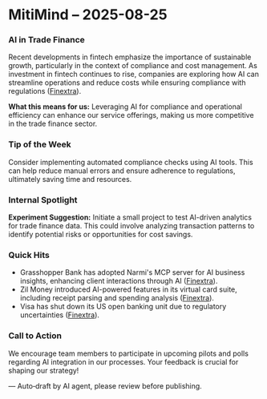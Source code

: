 # MitiMind – 2025-08-25

### AI in Trade Finance
Recent developments in fintech emphasize the importance of sustainable growth, particularly in the context of compliance and cost management. As investment in fintech continues to rise, companies are exploring how AI can streamline operations and reduce costs while ensuring compliance with regulations ([Finextra](https://www.finextra.com/blogposting/29189/fintech-compliance-and-sustainable-growth---can-you-cut-your-costs?utm_medium=rssfinextra&utm_source=finextrafeed)). 

**What this means for us:** Leveraging AI for compliance and operational efficiency can enhance our service offerings, making us more competitive in the trade finance sector.

### Tip of the Week
Consider implementing automated compliance checks using AI tools. This can help reduce manual errors and ensure adherence to regulations, ultimately saving time and resources.

### Internal Spotlight
**Experiment Suggestion:** Initiate a small project to test AI-driven analytics for trade finance data. This could involve analyzing transaction patterns to identify potential risks or opportunities for cost savings.

### Quick Hits
- Grasshopper Bank has adopted Narmi's MCP server for AI business insights, enhancing client interactions through AI ([Finextra](https://www.finextra.com/newsarticle/46479/grasshopper-bank-adopts-narmis-mcp-server-for-ai-business-insights?utm_medium=rssfinextra&utm_source=finextrafeed)).
- Zil Money introduced AI-powered features in its virtual card suite, including receipt parsing and spending analysis ([Finextra](https://www.finextra.com/pressarticle/106816/zil-money-adds-ai-powered-virtual-card-features?utm_medium=rssfinextra&utm_source=finextrafeed)).
- Visa has shut down its US open banking unit due to regulatory uncertainties ([Finextra](https://www.finextra.com/newsarticle/46489/visa-shuts-us-open-banking-unit---bloomberg?utm_medium=rssfinextra&utm_source=finextrafeed)).

### Call to Action
We encourage team members to participate in upcoming pilots and polls regarding AI integration in our processes. Your feedback is crucial for shaping our strategy!

— Auto‑draft by AI agent, please review before publishing.
